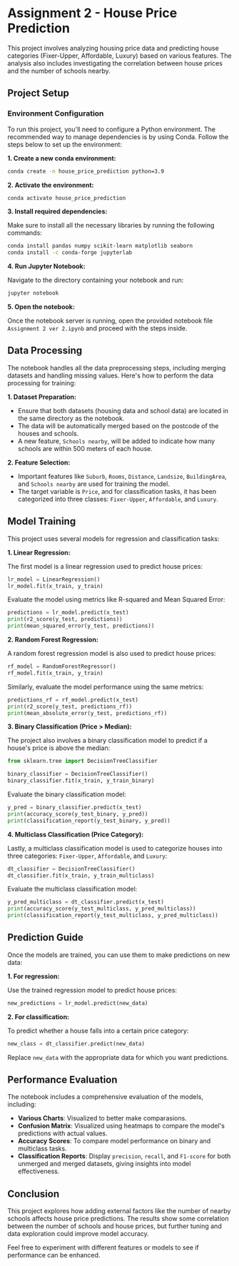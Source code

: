 # Assignment 2 - House Price Prediction
This project involves analyzing housing price data and predicting house categories (Fixer-Upper, Affordable, Luxury) based on various features. The analysis also includes investigating the correlation between house prices and the number of schools nearby.

## Project Setup
### Environment Configuration
To run this project, you'll need to configure a Python environment. The recommended way to manage dependencies is by using Conda. Follow the steps below to set up the environment:

**1. Create a new conda environment:**

```bash
conda create -n house_price_prediction python=3.9
```
**2. Activate the environment:**

```bash
conda activate house_price_prediction
```

**3. Install required dependencies:**

Make sure to install all the necessary libraries by running the following commands:

```bash
conda install pandas numpy scikit-learn matplotlib seaborn
conda install -c conda-forge jupyterlab
```

**4. Run Jupyter Notebook:**

Navigate to the directory containing your notebook and run:

```bash
jupyter notebook
```
**5. Open the notebook:**

Once the notebook server is running, open the provided notebook file `Assignment 2 ver 2.ipynb` and proceed with the steps inside.

## Data Processing
The notebook handles all the data preprocessing steps, including merging datasets and handling missing values. Here's how to perform the data processing for training:

**1. Dataset Preparation:**

- Ensure that both datasets (housing data and school data) are located in the same directory as the notebook.
- The data will be automatically merged based on the postcode of the houses and schools.
- A new feature, `Schools nearby`, will be added to indicate how many schools are within 500 meters of each house.

**2. Feature Selection:**

- Important features like `Suburb`, `Rooms`, `Distance`, `Landsize`, `BuildingArea`, and `Schools nearby` are used for training the model.
- The target variable is `Price`, and for classification tasks, it has been categorized into three classes: `Fixer-Upper`, `Affordable`, and `Luxury`.

## Model Training
This project uses several models for regression and classification tasks:

**1. Linear Regression:**

The first model is a linear regression used to predict house prices:

```python
lr_model = LinearRegression()
lr_model.fit(x_train, y_train)
```
Evaluate the model using metrics like R-squared and Mean Squared Error:

```python
predictions = lr_model.predict(x_test)
print(r2_score(y_test, predictions))
print(mean_squared_error(y_test, predictions))
```
**2. Random Forest Regression:**

A random forest regression model is also used to predict house prices:

```python
rf_model = RandomForestRegressor()
rf_model.fit(x_train, y_train)
```
Similarly, evaluate the model performance using the same metrics:

```python
predictions_rf = rf_model.predict(x_test)
print(r2_score(y_test, predictions_rf))
print(mean_absolute_error(y_test, predictions_rf))
```
**3. Binary Classification (Price > Median):**

The project also involves a binary classification model to predict if a house's price is above the median:

```python
from sklearn.tree import DecisionTreeClassifier

binary_classifier = DecisionTreeClassifier()
binary_classifier.fit(x_train, y_train_binary)
```
Evaluate the binary classification model:

```python
y_pred = binary_classifier.predict(x_test)
print(accuracy_score(y_test_binary, y_pred))
print(classification_report(y_test_binary, y_pred))
```

**4. Multiclass Classification (Price Category):**

Lastly, a multiclass classification model is used to categorize houses into three categories: `Fixer-Upper`, `Affordable`, and `Luxury`:

```python
dt_classifier = DecisionTreeClassifier()
dt_classifier.fit(x_train, y_train_multiclass)
```
Evaluate the multiclass classification model:

```python
y_pred_multiclass = dt_classifier.predict(x_test)
print(accuracy_score(y_test_multiclass, y_pred_multiclass))
print(classification_report(y_test_multiclass, y_pred_multiclass))
```
## Prediction Guide
Once the models are trained, you can use them to make predictions on new data:

**1. For regression:**

Use the trained regression model to predict house prices:

```python
new_predictions = lr_model.predict(new_data)
```
**2. For classification:**

To predict whether a house falls into a certain price category:

```python
new_class = dt_classifier.predict(new_data)
```
Replace `new_data` with the appropriate data for which you want predictions.

## Performance Evaluation
The notebook includes a comprehensive evaluation of the models, including:

- **Various Charts**: Visualized to better make comparasions.
- **Confusion Matrix**: Visualized using heatmaps to compare the model's predictions with actual values.
- **Accuracy Scores**: To compare model performance on binary and multiclass tasks.
- **Classification Reports**: Display `precision`, `recall`, and `F1-score` for both unmerged and merged datasets, giving insights into model effectiveness.
## Conclusion
This project explores how adding external factors like the number of nearby schools affects house price predictions. The results show some correlation between the number of schools and house prices, but further tuning and data exploration could improve model accuracy.

Feel free to experiment with different features or models to see if performance can be enhanced.
